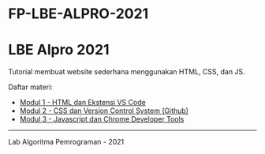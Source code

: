 # FP-LBE-ALPRO-2021
# LBE Alpro 2021
Tutorial membuat website sederhana menggunakan HTML, CSS, dan JS.

Daftar materi:
* [Modul 1 - HTML dan Ekstensi VS Code](https://github.com/wiliamhw/LBE-Alpro-2021/wiki/HTML)
* [Modul 2 - CSS dan Version Control System (Github)](https://github.com/wiliamhw/LBE-Alpro-2021/wiki/CSS)
* [Modul 3 - Javascript dan Chrome Developer Tools](https://github.com/wiliamhw/LBE-Alpro-2021/wiki/JS)

***
Lab Algoritma Pemrograman - 2021
